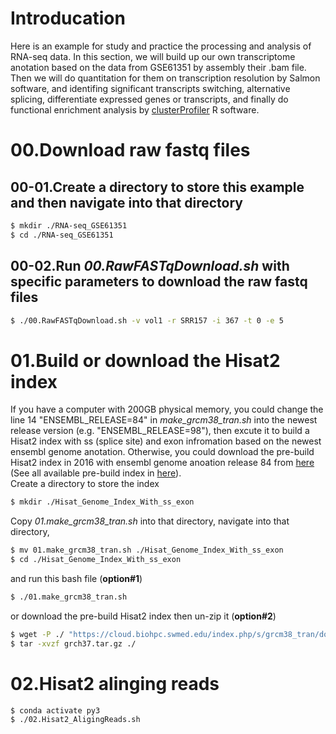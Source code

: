 # Introducation
Here is an example for study and practice the processing and analysis of RNA-seq data. In this section, we will build up our own transcriptome anotation based on the data from GSE61351 by assembly their .bam file. Then we will do quantitation for them on transcription resolution by Salmon software, and identifing significant transcripts switching, alternative splicing, differentiate expressed genes or transcripts, and finally do functional enrichment analysis by [clusterProfiler](https://yulab-smu.github.io/clusterProfiler-book/) R software. 
# 00.Download raw fastq files
## 00-01.Create a directory to store this example and then navigate into that directory
```bash
$ mkdir ./RNA-seq_GSE61351
$ cd ./RNA-seq_GSE61351
```
## 00-02.Run *00.RawFASTqDownload.sh* with specific parameters to download the raw fastq files
```bash
$ ./00.RawFASTqDownload.sh -v vol1 -r SRR157 -i 367 -t 0 -e 5
```
# 01.Build or download the Hisat2 index
If you have a computer with 200GB physical memory, you could change the line 14 "ENSEMBL_RELEASE=84" in *make_grcm38_tran.sh* into the newest release version (e.g. "ENSEMBL_RELEASE=98"), then excute it to build a Hisat2 index with ss (splice site) and exon infromation based on the newest ensembl genome anotation. Otherwise, you could download the pre-build Hisat2 index in 2016 with ensembl genome anoation release 84 from [here](https://cloud.biohpc.swmed.edu/index.php/s/grch37_tran/download) (See all available pre-build index in [here](https://ccb.jhu.edu/software/hisat2/index.shtml)).  
Create a directory to store the index
```bash
$ mkdir ./Hisat_Genome_Index_With_ss_exon
```
Copy *01.make_grcm38_tran.sh* into that directory, navigate into that directory, 
```bash
$ mv 01.make_grcm38_tran.sh ./Hisat_Genome_Index_With_ss_exon
$ cd ./Hisat_Genome_Index_With_ss_exon
```
and run this bash file (**option#1**)
```bash
$ ./01.make_grcm38_tran.sh
```
or download the pre-build Hisat2 index then un-zip it (**option#2**)
```bash
$ wget -P ./ "https://cloud.biohpc.swmed.edu/index.php/s/grcm38_tran/download"
$ tar -xvzf grch37.tar.gz ./
```
# 02.Hisat2 alinging reads
```bash
$ conda activate py3
$ ./02.Hisat2_AligingReads.sh
```
